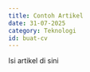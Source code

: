 ```yaml
---
title: Contoh Artikel
date: 31-07-2025
category: Teknologi
id: buat-cv
---
```


Isi artikel di sini
